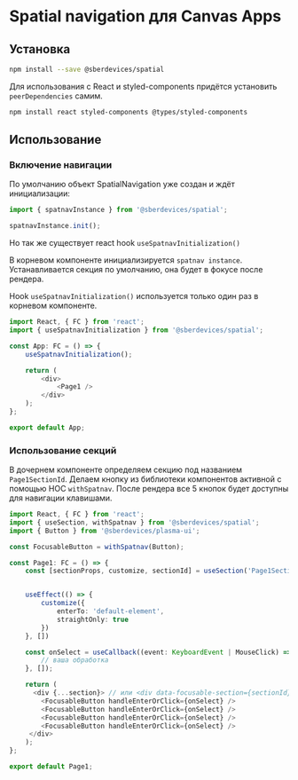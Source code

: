 # Spatial navigation для Canvas Apps

## Установка

```sh
npm install --save @sberdevices/spatial
```

Для использования с React и styled-components придётся установить `peerDependencies` самим.

```sh
npm install react styled-components @types/styled-components
```

## Использование

### Включение навигации

По умолчанию объект SpatialNavigation уже создан и ждёт инициализации:

```typescript
import { spatnavInstance } from '@sberdevices/spatial';

spatnavInstance.init();
```

Но так же существует react hook `useSpatnavInitialization()`

В корневом компоненте инициализируется `spatnav instance`. Устанавливается секция по умолчанию, она будет в фокусе после рендера.

Hook `useSpatnavInitialization()` используется только один раз в корневом компоненте.

```typescript
import React, { FC } from 'react';
import { useSpatnavInitialization } from '@sberdevices/spatial';

const App: FC = () => {
    useSpatnavInitialization();

    return (
        <div>
            <Page1 />
        </div>
    );
};

export default App;
```

### Использование секций

В дочернем компоненте определяем секцию под названием `Page1SectionId`. Делаем кнопку из библиотеки компонентов активной с помощью HOC `withSpatnav`. После рендера все 5 кнопок будет доступны для навигации клавишами.

```typescript
import React, { FC } from 'react';
import { useSection, withSpatnav } from '@sberdevices/spatial';
import { Button } from '@sberdevices/plasma-ui';

const FocusableButton = withSpatnav(Button);

const Page1: FC = () => {
    const [sectionProps, customize, sectionId] = useSection('Page1SectionId');


    useEffect(() => {
        customize({
            enterTo: 'default-element',
            straightOnly: true
        })
    }, [])

    const onSelect = useCallback((event: KeyboardEvent | MouseClick) => {
        // ваша обработка
    }, []);

    return (
      <div {...section}> // или <div data-focusable-section={sectionId}'>
        <FocusableButton handleEnterOrClick={onSelect} />
        <FocusableButton handleEnterOrClick={onSelect} />
        <FocusableButton handleEnterOrClick={onSelect} />
        <FocusableButton handleEnterOrClick={onSelect} />
     </div>
    );
};

export default Page1;
```
